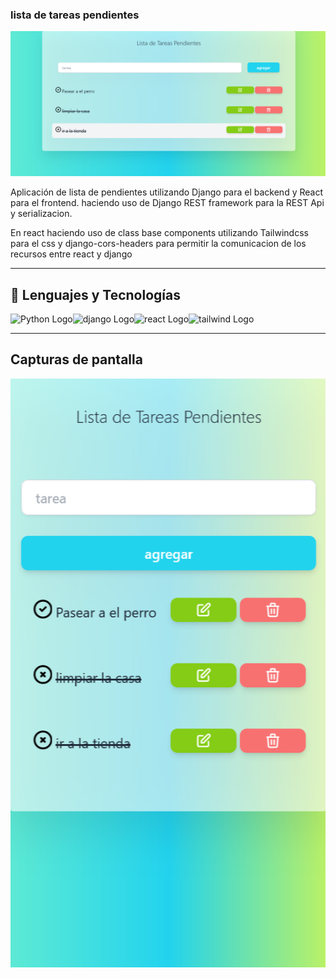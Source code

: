 ### lista de tareas pendientes 
![screenshot](https://raw.githubusercontent.com/BazanRuizWilebaldo/listaPendientes/main/screenshots/screenshot.png)

Aplicación de lista de pendientes utilizando Django para el backend y React para el frontend.
haciendo uso de Django REST framework para la REST Api y serializacion.

En react haciendo uso de class base components
utilizando Tailwindcss para el css
y django-cors-headers para permitir la comunicacion de los recursos entre react y django

---
## 🧰 Lenguajes y Tecnologías 

<img src="https://cdn.worldvectorlogo.com/logos/python-4.svg" alt="Python Logo" width="50" height="50" /><img src="https://cdn.worldvectorlogo.com/logos/django.svg" alt="django Logo" width="50" height="50" ><img src="https://cdn.worldvectorlogo.com/logos/react-2.svg" alt="react Logo" width="50" height="50" ><img src="https://cdn.worldvectorlogo.com/logos/tailwind-css-1.svg" alt="tailwind Logo" width="50" height="50" />

---

## Capturas de pantalla
![screenshot_mobile_responsive](https://raw.githubusercontent.com/BazanRuizWilebaldo/listaPendientes/main/screenshots/screenshot_mobile_responsive.png)
